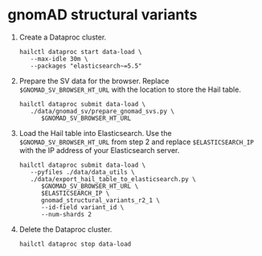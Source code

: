 # gnomAD structural variants

1. Create a Dataproc cluster.

   ```shell
   hailctl dataproc start data-load \
      --max-idle 30m \
      --packages "elasticsearch~=5.5"
   ```

2. Prepare the SV data for the browser. Replace `$GNOMAD_SV_BROWSER_HT_URL` with the
   location to store the Hail table.

   ```shell
   hailctl dataproc submit data-load \
      ./data/gnomad_sv/prepare_gnomad_svs.py \
         $GNOMAD_SV_BROWSER_HT_URL
   ```

3. Load the Hail table into Elasticsearch. Use the `$GNOMAD_SV_BROWSER_HT_URL` from step 2
   and replace `$ELASTICSEARCH_IP` with the IP address of your Elasticsearch server.

   ```shell
   hailctl dataproc submit data-load \
      --pyfiles ./data/data_utils \
      ./data/export_hail_table_to_elasticsearch.py \
         $GNOMAD_SV_BROWSER_HT_URL \
         $ELASTICSEARCH_IP \
         gnomad_structural_variants_r2_1 \
         --id-field variant_id \
         --num-shards 2
   ```

4. Delete the Dataproc cluster.

   ```shell
   hailctl dataproc stop data-load
   ```
